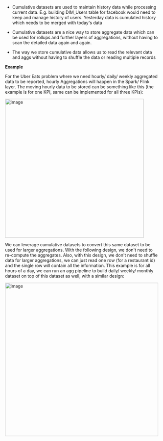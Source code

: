- Cumulative datasets are used to maintain history data while processing current data. E.g. building DIM_Users table for facebook would need to keep and manage history of users. Yesterday data is cumulated history which needs to be merged with today's data
  

- Cumulative datasets are a nice way to store aggregate data which can be used for rollups and further layers of aggregations, without having to scan the detailed data again and again.   

- The way we store cumulative data allows us to read the relevant data and aggs without having to shuffle the data or reading multiple records

**Example**  

For the Uber Eats problem where we need hourly/ daily/ weekly aggregated data to be reported, hourly Aggregations will happen in the Spark/ Flink layer. The moving hourly data to be stored can be something like this (the example is for one KPI, same can be implemented for all three KPIs):  

<img width="453" alt="image" src="https://github.com/user-attachments/assets/acbcab5e-7b5a-4a5d-90e8-6014ac6e44bf" />


We can leverage cumulative datasets to convert this same dataset to be used for larger aggregations. With the following design, we don't need to re-compute the aggregates. Also, with this design, we don't need to shuffle data for larger aggregations, we can just read one row (for a restaurant id) and the single row will contain all the information. This example is for all hours of a day, we can run an agg pipeline to build daily/ weekly/ monthly dataset on top of this dataset as well, with a similar design:  

<img width="500" alt="image" src="https://github.com/user-attachments/assets/d99201c3-5713-4141-a6a9-f616b80f9015" />
